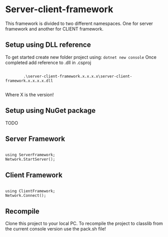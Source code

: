 


<h1>Server-client-framework</h1>

This framework is divided to two different namespaces. One for server framework and another for CLIENT framework.

<h2>Setup using DLL reference</h2>
To get started create new folder project using:
<code>dotnet new console</code>
Once completed add reference to .dll in .csproj

<code>
<ItemGroup>
    <Reference Include="server-client-framework">
        <HintPath>.\server-client-framework.x.x.x.x\server-client-framework.x.x.x.x.dll</HintPath>
    </Reference>
</ItemGroup>
</code>
Where X is the version!

<h2>Setup using NuGet package</h2>
TODO
<code></code>

<h2>Server Framework</h2>

<code>
using ServerFramework;
Network.StartServer();
</code>


<h2>Client Framework</h2>

<code>
using ClientFramework;
Network.Connect();
</code>

<h2>Recompile</h2>
Clone this project to your local PC.
To recompile the project to classlib from the current console version use the pack.sh file!
